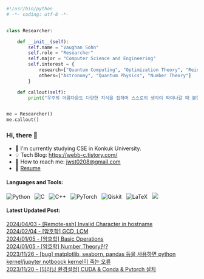 
```python
#!/usr/bin/python
# -*- coding: utf-8 -*-


class Researcher:

    def __init__(self):
        self.name = "Vaughan Sohn"
        self.role = "Researcher"
        self.major = "Computer Science and Engineering"
        self.interest = {
            research=["Quantum Computing", "Optimization Theory", "Reinforcement Learning"],
            others=["Astronomy", "Quantum Physics", "Number Theory"]
        }

    def callout(self):
        print("우주의 아름다움도 다양한 지식을 접하며 스스로의 생각이 짜여나갈 때 불현듯 나를 덮쳐오리라.")


me = Researcher()
me.callout()
```
### Hi, there 👋
- 🔭 I'm currently studying CSE in Konkuk University.
- 💡 Tech Blog: https://webb-c.tistory.com/
- 📮 How to reach me: jwst0208@gmail.com
- 🚀 [Resume](https://webb-c.github.io/)

#### Languages and Tools:
![Python](https://img.shields.io/badge/-Python-black?logo=Python&style=social)&nbsp;&nbsp;
![C](https://img.shields.io/badge/c-%2300599C.svg?style=social&logo=c)&nbsp;&nbsp;
![C++](https://img.shields.io/badge/c++-%2300599C.svg?style=social&logo=c%2B%2B)&nbsp;&nbsp;
![PyTorch](https://img.shields.io/badge/PyTorch-%23EE4C2C.svg?style=social&logo=PyTorch)&nbsp;&nbsp;
![Qiskit](https://img.shields.io/badge/Qiskit-%236929C4.svg?style=social&logo=Qiskit)&nbsp;&nbsp;
![LaTeX](https://img.shields.io/badge/latex-%23008080.svg?style=social&logo=latex)&nbsp;&nbsp;
<a href="https://solved.ac/profile/jwst0210"><img src="http://mazassumnida.wtf/api/mini/generate_badge?boj=jwst0210"/></a>

#### Latest Updated Post:
[2024/04/03 - [Remote-ssh] Invalid Character in hostname](https://webb-c.tistory.com/19) <br/>
[2024/02/04 - [암호학] GCD, LCM](https://webb-c.tistory.com/18) <br/>
[2024/01/05 - [암호학] Basic Operations](https://webb-c.tistory.com/17) <br/>
[2024/01/05 - [암호학] Number Theory란?](https://webb-c.tistory.com/16) <br/>
[2023/11/26 - [bug] matplotlib, seaborn, pandas 등을 사용하면 python kernel/jupyter notboock kernel이 죽는 오류](https://webb-c.tistory.com/15) <br/>
[2023/11/20 - [딥러닝 환경설정] CUDA &amp; Conda &amp; Pytorch 설치](https://webb-c.tistory.com/14) <br/>
